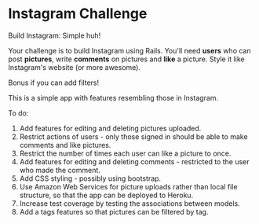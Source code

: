 Instagram Challenge
===================

Build Instagram: Simple huh!

Your challenge is to build Instagram using Rails. You'll need **users** who can post **pictures**, write **comments** on pictures and **like** a picture. Style it like Instagram's website (or more awesome).

Bonus if you can add filters!

This is a simple app with features resembling those in Instagram.

To do:
1. Add features for editing and deleting pictures uploaded.
2. Restrict actions of users - only those signed in should be able to make comments and like pictures.
3. Restrict the number of times each user can like a picture to once.
4. Add features for editing and deleting comments - restricted to the user who made the comment.
5. Add CSS styling - possibly using bootstrap.
6. Use Amazon Web Services for picture uploads rather than local file structure, so that the app can be deployed to Heroku.
7. Increase test coverage by testing the associations between models.
8. Add a tags features so that pictures can be filtered by tag.
